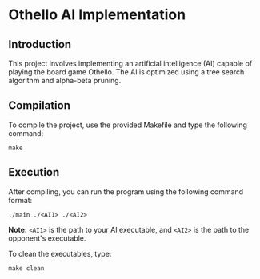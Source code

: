 # Othello AI Implementation

## Introduction
This project involves implementing an artificial intelligence (AI) capable of playing the board game Othello. The AI is optimized using a tree search algorithm and alpha-beta pruning.

## Compilation
To compile the project, use the provided Makefile and type the following command:
```
make
```

## Execution
After compiling, you can run the program using the following command format:
```
./main ./<AI1> ./<AI2>
```

**Note:** `<AI1>` is the path to your AI executable, and `<AI2>` is the path to the opponent's executable.

To clean the executables, type:
```
make clean
```
